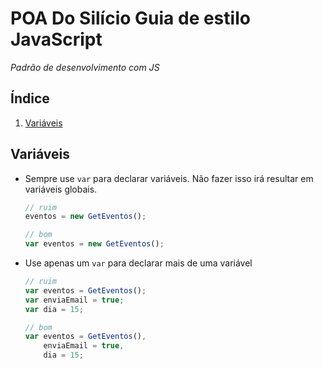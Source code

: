 # POA Do Silício Guia de estilo JavaScript 

*Padrão de desenvolvimento com JS*


## <a name='table-of-contents'>Índice</a>

  1. [Variáveis](#variaveis)


## <a name='variaveis'>Variáveis</a>

 - Sempre use `var` para declarar variáveis. Não fazer isso irá resultar em variáveis globais. 

    ```javascript
    // ruim
    eventos = new GetEventos();

    // bom
    var eventos = new GetEventos();
    ```

 - Use apenas um `var` para declarar mais de uma variável

    ```javascript
    // ruim
    var eventos = GetEventos();
    var enviaEmail = true;
    var dia = 15;

    // bom
    var eventos = GetEventos(),
        enviaEmail = true,
        dia = 15;
    ```



